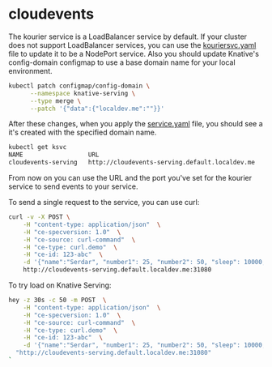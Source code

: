 # cloudevents

The kourier service is a LoadBalancer service by default. 
If your cluster does not support LoadBalancer services, you can use the [kouriersvc.yaml](serving/kouriersvc.yaml) file to update it to be a NodePort service.
Also you should update Knative's config-domain configmap to use a base domain name for your local environment.
```bash
kubectl patch configmap/config-domain \
      --namespace knative-serving \
      --type merge \
      --patch '{"data":{"localdev.me":""}}'
```
After these changes, when you apply the [service.yaml](serving/service.yaml) file, you should see a it's created with the specified domain name.
```bash
kubectl get ksvc
NAME                  URL                                              LATESTCREATED               LATESTREADY                 READY   REASON
cloudevents-serving   http://cloudevents-serving.default.localdev.me   cloudevents-serving-00002   cloudevents-serving-00002   True
```

From now on you can use the URL and the port you've set for the kourier service to send events to your service.

To send a single request to the service, you can use curl:
```bash
curl -v -X POST \
    -H "content-type: application/json"  \
    -H "ce-specversion: 1.0"  \
    -H "ce-source: curl-command"  \
    -H "ce-type: curl.demo"  \
    -H "ce-id: 123-abc"  \
    -d '{"name":"Serdar", "number1": 25, "number2": 50, "sleep": 10000, "bloat": 50, "prime": 50}' \
    http://cloudevents-serving.default.localdev.me:31080
```

To try load on Knative Serving:
```bash
hey -z 30s -c 50 -m POST  \
    -H "content-type: application/json"  \
    -H "ce-specversion: 1.0"  \
    -H "ce-source: curl-command"  \
    -H "ce-type: curl.demo"  \
    -H "ce-id: 123-abc"  \
    -d '{"name":"Serdar", "number1": 25, "number2": 50, "sleep": 10000, "bloat": 50, "prime": 50}' \
  "http://cloudevents-serving.default.localdev.me:31080"
`
